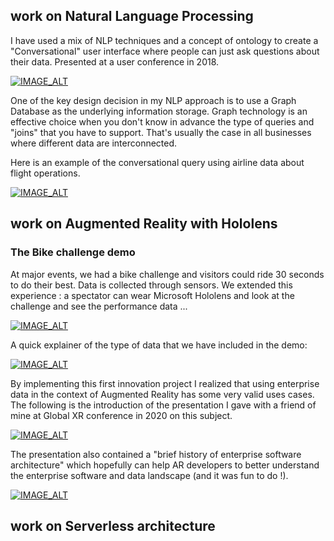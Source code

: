 ##  work on Natural Language Processing

I have used a mix of NLP techniques and a concept of ontology to create a "Conversational" user interface where people can just ask questions about their data.
Presented at a user conference in 2018.

[![IMAGE_ALT](https://i9.ytimg.com/vi/OTVENGvS72A/mq2.jpg?sqp=CPSQtZgG&rs=AOn4CLBu_IfZJ4l-BdShnaZOfK-HoXIyWQ)](https://www.youtube.com/watch?v=OTVENGvS72A)


One of the key design decision in my NLP approach is to use a Graph Database as the underlying information storage. Graph technology is an effective choice when you don't know in advance the type of queries and "joins" that you have to support. That's usually the case in all businesses where different data are interconnected.

Here is an example of the conversational query using airline data about flight operations.

[![IMAGE_ALT](https://i9.ytimg.com/vi/VnkoLH0v3DM/mq2.jpg?sqp=CPSQtZgG&rs=AOn4CLAo6Zwmx_35cPpRn2kH514kwuAnoA)](https://youtu.be/VnkoLH0v3DM)

## work on Augmented Reality with Hololens

### The Bike challenge demo

At major events, we had a bike challenge and visitors could ride 30 seconds to do their best. Data is collected through sensors.
We extended this experience : a spectator can wear Microsoft Hololens and look at the challenge and see the performance data ...

[![IMAGE_ALT](https://i9.ytimg.com/vi/KxpOcxRj_S4/mq1.jpg?sqp=CPSQtZgG&rs=AOn4CLDv9lKOWjYi4UkJDxz0KdaqWR1yRg)](https://youtu.be/KxpOcxRj_S4)


A quick explainer of the type of data that we have included in the demo:

[![IMAGE_ALT](https://i9.ytimg.com/vi/vuGVqoXPMYM/mq3.jpg?sqp=CPiXtZgG&rs=AOn4CLBgCaipSaFG_h6PBnQmZO8h49-bjQ)](
https://youtu.be/vuGVqoXPMYM)

By implementing this first innovation project I realized that using enterprise data in the context of Augmented Reality has some very valid uses cases. The following is the introduction of the presentation I gave with a friend of mine at Global XR conference in 2020 on this subject.

[![IMAGE_ALT](https://i9.ytimg.com/vi/sfKdBPEMWTs/mq3.jpg?sqp=CPiXtZgG&rs=AOn4CLD8h_cbc8hCcMwvB9M99EvOvfSIWQ)](https://youtu.be/sfKdBPEMWTs)

The presentation also contained a "brief history of enterprise software architecture" which hopefully can help AR developers to better understand the enterprise software and data landscape (and it was fun to do !).

[![IMAGE_ALT](https://i9.ytimg.com/vi/MmUKlYyrHA4/mq3.jpg?sqp=CKSatZgG&rs=AOn4CLDWzQVJOKClcTREgYZYMNNJncCS-g)](https://youtu.be/MmUKlYyrHA4)

## work on Serverless architecture
